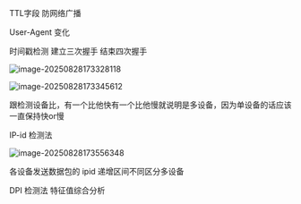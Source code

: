 TTL字段 防网络广播

User-Agent 变化

时间戳检测 建立三次握手 结束四次握手

![image-20250828173328118](https://www.gwy.fun/blog_ima/blog/image-20250828173328118.png)

![image-20250828173345612](https://www.gwy.fun/blog_ima/blog/image-20250828173345612.png)

跟检测设备比，有一个比他快有一个比他慢就说明是多设备，因为单设备的话应该一直保持快or慢



IP-id 检测法

![image-20250828173556348](https://www.gwy.fun/blog_ima/blog/image-20250828173556348.png)

各设备发送数据包的 ipid 递增区间不同区分多设备



DPI 检测法 特征值综合分析